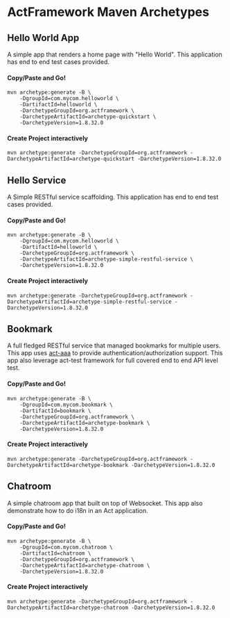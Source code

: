 # ActFramework Maven Archetypes

## Hello World App

A simple app that renders a home page with "Hello World". This application has end to end test cases provided. 

#### Copy/Paste and Go!

```
mvn archetype:generate -B \
    -DgroupId=com.mycom.helloworld \
    -DartifactId=helloworld \
    -DarchetypeGroupId=org.actframework \
    -DarchetypeArtifactId=archetype-quickstart \
    -DarchetypeVersion=1.8.32.0
```

#### Create Project interactively

```
mvn archetype:generate -DarchetypeGroupId=org.actframework -DarchetypeArtifactId=archetype-quickstart -DarchetypeVersion=1.8.32.0
```

## Hello Service

A Simple RESTful service scaffolding. This application has end to end test cases provided.

#### Copy/Paste and Go!

```
mvn archetype:generate -B \
    -DgroupId=com.mycom.helloworld \
    -DartifactId=helloworld \
    -DarchetypeGroupId=org.actframework \
    -DarchetypeArtifactId=archetype-simple-restful-service \
    -DarchetypeVersion=1.8.32.0
```

#### Create Project interactively

```
mvn archetype:generate -DarchetypeGroupId=org.actframework -DarchetypeArtifactId=archetype-simple-restful-service -DarchetypeVersion=1.8.32.0
```

## Bookmark

A full fledged RESTful service that managed bookmarks for multiple users. This app uses 
[act-aaa](https://github.com/actframework/act-aaa-plugin) to provide authentication/authorization support. This app also
leverage act-test framework for full covered end to end API level test.

#### Copy/Paste and Go!

```
mvn archetype:generate -B \
    -DgroupId=com.mycom.bookmark \
    -DartifactId=bookmark \
    -DarchetypeGroupId=org.actframework \
    -DarchetypeArtifactId=archetype-bookmark \
    -DarchetypeVersion=1.8.32.0
```

#### Create Project interactively

```
mvn archetype:generate -DarchetypeGroupId=org.actframework -DarchetypeArtifactId=archetype-bookmark -DarchetypeVersion=1.8.32.0
```

## Chatroom

A simple chatroom app that built on top of Websocket. This app also demonstrate how to do i18n in an Act application.

#### Copy/Paste and Go!

```
mvn archetype:generate -B \
    -DgroupId=com.mycom.chatroom \
    -DartifactId=chatroom \
    -DarchetypeGroupId=org.actframework \
    -DarchetypeArtifactId=archetype-chatroom \
    -DarchetypeVersion=1.8.32.0
```

#### Create Project interactively

```
mvn archetype:generate -DarchetypeGroupId=org.actframework -DarchetypeArtifactId=archetype-chatroom -DarchetypeVersion=1.8.32.0
```


